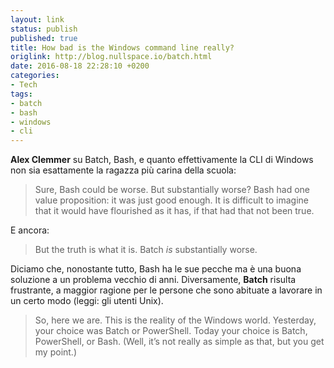 ```yaml
---
layout: link
status: publish
published: true
title: How bad is the Windows command line really?
origlink: http://blog.nullspace.io/batch.html
date: 2016-08-18 22:28:10 +0200
categories:
- Tech
tags:
- batch
- bash
- windows
- cli
---
```


**Alex Clemmer** su Batch, Bash, e quanto effettivamente la CLI di Windows non sia esattamente la ragazza più carina della scuola:

> Sure, Bash could be worse. But substantially worse? Bash had one value proposition: it was just good enough. It is difficult to imagine that it would have flourished as it has, if that had that not been true.

E ancora:

> But the truth is what it is. Batch _is_ substantially worse.

Diciamo che, nonostante tutto, Bash ha le sue pecche ma è una buona soluzione a un problema vecchio di anni. Diversamente, **Batch** risulta frustrante, a maggior ragione per le persone che sono abituate a lavorare in un certo modo (leggi: gli utenti Unix).

> So, here we are. This is the reality of the Windows world. Yesterday, your choice was Batch or PowerShell. Today your choice is Batch, PowerShell, or Bash. (Well, it’s not really as simple as that, but you get my point.)
